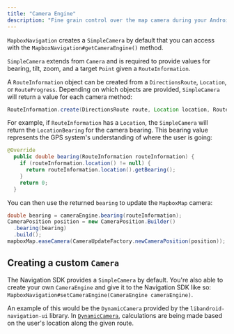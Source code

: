 ```yaml
---
title: "Camera Engine"
description: "Fine grain control over the map camera during your Android app navigation experience with the Mapbox Navigation SDK for Android. Click to learn how."
---
```


`MapboxNavigation` creates a `SimpleCamera` by default that you can access with the
`MapboxNavigation#getCameraEngine()` method.

`SimpleCamera` extends from `Camera` and is required to provide values for bearing,
tilt, zoom, and a target `Point` given a `RouteInformation`.

A `RouteInformation` object can be created from a `DirectionsRoute`, `Location`, or `RouteProgress`.
Depending on which objects are provided, `SimpleCamera` will return a value for each camera method:

```java
RouteInformation.create(DirectionsRoute route, Location location, RouteProgress routeProgress);
```

For example, if `RouteInformation` has a `Location`, the `SimpleCamera` will return the
`LocationBearing` for the camera bearing. This bearing value represents the GPS system's understanding of where the user is going:

```java
@Override
  public double bearing(RouteInformation routeInformation) {
    if (routeInformation.location() != null) {
      return routeInformation.location().getBearing();
    }
    return 0;
  }
```

You can then use the returned `bearing` to update the `MapboxMap` camera:

```java
double bearing = cameraEngine.bearing(routeInformation);
CameraPosition position = new CameraPosition.Builder()
  .bearing(bearing)
  .build();
mapboxMap.easeCamera(CameraUpdateFactory.newCameraPosition(position));
```

## Creating a custom `Camera`
The Navigation SDK provides a `SimpleCamera` by default. You're also able to create your
own `CameraEngine` and give it to the Navigation SDK like so: `MapboxNavigation#setCameraEngine(CameraEngine cameraEngine)`.

An example of this would be the `DynamicCamera` provided by the `libandroid-navigation-ui`
library. In [`DynamicCamera`](/android-docs/navigation/overview/navigation-ui/#navigationcamera), calculations are being made based on the user's location along the given route.
